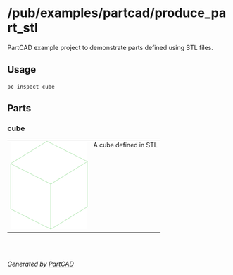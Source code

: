 # /pub/examples/partcad/produce_part_stl

PartCAD example project to demonstrate parts defined using STL files.

## Usage
```shell
pc inspect cube
```


## Parts

### cube
<table><tr>
<td valign=top><a href="cube.stl"><img src="././cube.svg" style="width: auto; height: auto; max-width: 200px; max-height: 200px;"></a></td>
<td valign=top>A cube defined in STL</td>
</tr></table>

<br/><br/>

*Generated by [PartCAD](https://partcad.org/)*
